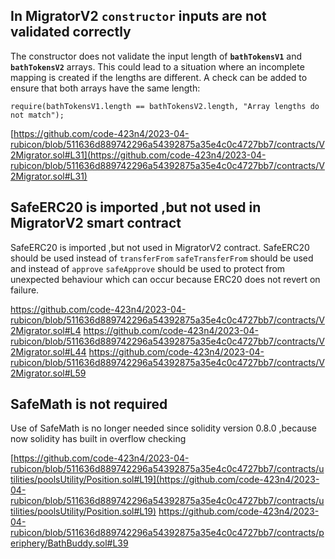 ## In MigratorV2 `constructor` inputs are not validated correctly
The constructor does not validate the input length of **`bathTokensV1`** and **`bathTokensV2`** arrays. This could lead to a situation where an incomplete mapping is created if the lengths are different. A check can be added to ensure that both arrays have the same length:

```solidity
require(bathTokensV1.length == bathTokensV2.length, "Array lengths do not match");
```

[https://github.com/code-423n4/2023-04-rubicon/blob/511636d889742296a54392875a35e4c0c4727bb7/contracts/V2Migrator.sol#L31](https://github.com/code-423n4/2023-04-rubicon/blob/511636d889742296a54392875a35e4c0c4727bb7/contracts/V2Migrator.sol#L31)

## SafeERC20 is imported ,but not used in MigratorV2 smart contract
SafeERC20 is imported ,but not used in MigratorV2 contract. SafeERC20 should be used instead of `transferFrom` `safeTransferFrom` should be used and instead of `approve` `safeApprove` should be used to protect from unexpected behaviour which can occur because ERC20 does not revert on failure.

https://github.com/code-423n4/2023-04-rubicon/blob/511636d889742296a54392875a35e4c0c4727bb7/contracts/V2Migrator.sol#L4
https://github.com/code-423n4/2023-04-rubicon/blob/511636d889742296a54392875a35e4c0c4727bb7/contracts/V2Migrator.sol#L44
https://github.com/code-423n4/2023-04-rubicon/blob/511636d889742296a54392875a35e4c0c4727bb7/contracts/V2Migrator.sol#L59

## SafeMath is not required
Use of SafeMath is no longer needed since solidity version 0.8.0 ,because now solidity has built in overflow checking

[https://github.com/code-423n4/2023-04-rubicon/blob/511636d889742296a54392875a35e4c0c4727bb7/contracts/utilities/poolsUtility/Position.sol#L19](https://github.com/code-423n4/2023-04-rubicon/blob/511636d889742296a54392875a35e4c0c4727bb7/contracts/utilities/poolsUtility/Position.sol#L19)
https://github.com/code-423n4/2023-04-rubicon/blob/511636d889742296a54392875a35e4c0c4727bb7/contracts/periphery/BathBuddy.sol#L39

